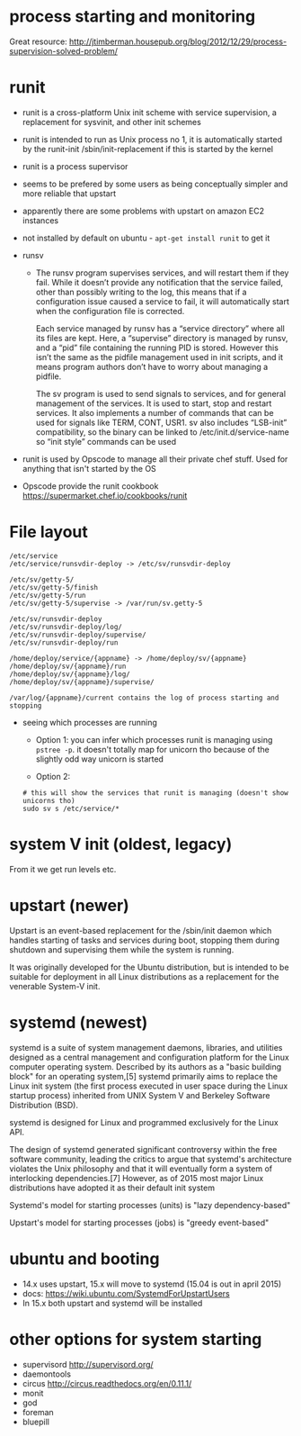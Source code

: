 # process starting and monitoring

Great resource: http://jtimberman.housepub.org/blog/2012/12/29/process-supervision-solved-problem/

# runit

* runit is a cross-platform Unix init scheme with service supervision, a
  replacement for sysvinit, and other init schemes
* runit is intended to run as Unix process no 1, it is automatically started by
  the runit-init /sbin/init-replacement if this is started by the kernel
* runit is a process supervisor
* seems to be prefered by some users as being conceptually simpler and more reliable that upstart
* apparently there are some problems with upstart on amazon EC2 instances
* not installed by default on ubuntu - `apt-get install runit` to get it
* runsv
    * The runsv program supervises services, and will restart them if they
      fail. While it doesn’t provide any notification that the service failed,
      other than possibly writing to the log, this means that if a
      configuration issue caused a service to fail, it will automatically start
      when the configuration file is corrected.

      Each service managed by runsv has a “service directory” where all its
      files are kept. Here, a “supervise” directory is managed by runsv, and a
      “pid” file containing the running PID is stored. However this isn’t the
      same as the pidfile management used in init scripts, and it means program
      authors don’t have to worry about managing a pidfile.

      The sv program is used to send signals to services, and for general
      management of the services. It is used to start, stop and restart
      services. It also implements a number of commands that can be used for
      signals like TERM, CONT, USR1. sv also includes “LSB-init” compatibility,
      so the binary can be linked to /etc/init.d/service-name so “init style”
      commands can be used

* runit is used by Opscode to manage all their private chef stuff. Used for
  anything that isn't started by the OS
* Opscode provide the runit cookbook https://supermarket.chef.io/cookbooks/runit

# File layout

```
/etc/service
/etc/service/runsvdir-deploy -> /etc/sv/runsvdir-deploy

/etc/sv/getty-5/
/etc/sv/getty-5/finish
/etc/sv/getty-5/run
/etc/sv/getty-5/supervise -> /var/run/sv.getty-5

/etc/sv/runsvdir-deploy
/etc/sv/runsvdir-deploy/log/
/etc/sv/runsvdir-deploy/supervise/
/etc/sv/runsvdir-deploy/run

/home/deploy/service/{appname} -> /home/deploy/sv/{appname}
/home/deploy/sv/{appname}/run
/home/deploy/sv/{appname}/log/
/home/deploy/sv/{appname}/supervise/

/var/log/{appname}/current contains the log of process starting and stopping
```

* seeing which processes are running
    * Option 1: you can infer which processes runit is managing using `pstree -p`.
    it doesn't totally map for unicorn tho because of the slightly odd way
    unicorn is started

    * Option 2:
    ```
    # this will show the services that runit is managing (doesn't show unicorns tho)
    sudo sv s /etc/service/*
    ```

# system V init (oldest, legacy)

From it we get run levels etc.

# upstart (newer)

Upstart is an event-based replacement for the /sbin/init daemon which handles
starting of tasks and services during boot, stopping them during shutdown and
supervising them while the system is running.

It was originally developed for the Ubuntu distribution, but is intended to be
suitable for deployment in all Linux distributions as a replacement for the
venerable System-V init.

# systemd (newest)

systemd is a suite of system management daemons, libraries, and utilities
designed as a central management and configuration platform for the Linux
computer operating system. Described by its authors as a "basic building block"
for an operating system,[5] systemd primarily aims to replace the Linux init
system (the first process executed in user space during the Linux startup
process) inherited from UNIX System V and Berkeley Software Distribution (BSD).

systemd is designed for Linux and programmed exclusively for the Linux API.

The design of systemd generated significant controversy within the free
software community, leading the critics to argue that systemd's architecture
violates the Unix philosophy and that it will eventually form a system of
interlocking dependencies.[7] However, as of 2015 most major Linux
distributions have adopted it as their default init system

Systemd's model for starting processes (units) is "lazy dependency-based"

Upstart's model for starting processes (jobs) is "greedy event-based"

# ubuntu and booting

* 14.x uses upstart, 15.x will move to systemd (15.04 is out in april 2015)
* docs: https://wiki.ubuntu.com/SystemdForUpstartUsers
* In 15.x both upstart and systemd will be installed

# other options for system starting

* supervisord http://supervisord.org/
* daemontools
* circus http://circus.readthedocs.org/en/0.11.1/
* monit
* god
* foreman
* bluepill

